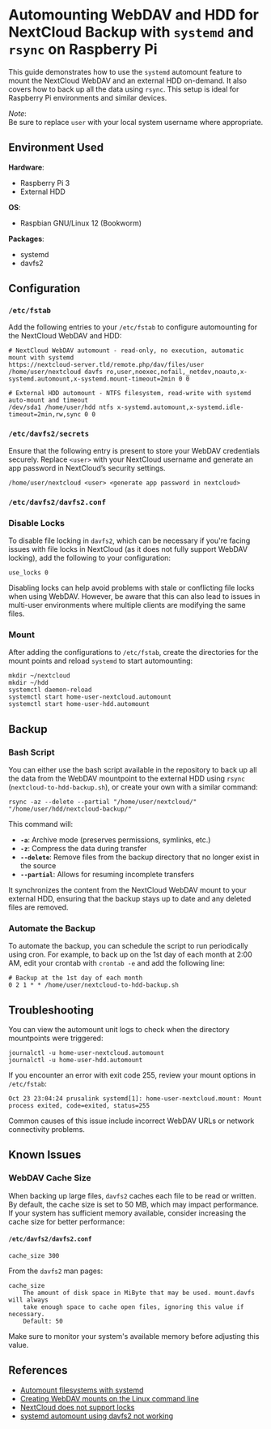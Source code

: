 # Automounting WebDAV and HDD for NextCloud Backup with `systemd` and `rsync` on Raspberry Pi

This guide demonstrates how to use the `systemd` automount feature to mount the NextCloud WebDAV and an external HDD on-demand. It also covers how to back up all the data using `rsync`. This setup is ideal for Raspberry Pi environments and similar devices.

*Note*:  
Be sure to replace `user` with your local system username where appropriate.

## Environment Used

**Hardware**:
- Raspberry Pi 3
- External HDD

**OS**:
- Raspbian GNU/Linux 12 (Bookworm)

**Packages**:
- systemd
- davfs2

## Configuration

### `/etc/fstab`

Add the following entries to your `/etc/fstab` to configure automounting for the NextCloud WebDAV and HDD:

```shell
# NextCloud WebDAV automount - read-only, no execution, automatic mount with systemd
https://nextcloud-server.tld/remote.php/dav/files/user /home/user/nextcloud davfs ro,user,noexec,nofail,_netdev,noauto,x-systemd.automount,x-systemd.mount-timeout=2min 0 0

# External HDD automount - NTFS filesystem, read-write with systemd auto-mount and timeout
/dev/sda1 /home/user/hdd ntfs x-systemd.automount,x-systemd.idle-timeout=2min,rw,sync 0 0
```

### `/etc/davfs2/secrets`

Ensure that the following entry is present to store your WebDAV credentials securely. Replace `<user>` with your NextCloud username and generate an app password in NextCloud’s security settings.

```shell
/home/user/nextcloud <user> <generate app password in nextcloud>
```

### `/etc/davfs2/davfs2.conf`

### Disable Locks

To disable file locking in `davfs2`, which can be necessary if you're facing issues with file locks in NextCloud (as it does not fully support WebDAV locking), add the following to your configuration:

```shell
use_locks 0
```

Disabling locks can help avoid problems with stale or conflicting file locks when using WebDAV. However, be aware that this can also lead to issues in multi-user environments where multiple clients are modifying the same files.


### Mount

After adding the configurations to `/etc/fstab`, create the directories for the mount points and reload `systemd` to start automounting:

```shell
mkdir ~/nextcloud
mkdir ~/hdd
systemctl daemon-reload
systemctl start home-user-nextcloud.automount
systemctl start home-user-hdd.automount
```

## Backup

### Bash Script

You can either use the bash script available in the repository to back up all the data from the WebDAV mountpoint to the external HDD using `rsync` (`nextcloud-to-hdd-backup.sh`), or create your own with a similar command:

```shell
rsync -az --delete --partial "/home/user/nextcloud/" "/home/user/hdd/nextcloud-backup/"
```

This command will:

- **`-a`**: Archive mode (preserves permissions, symlinks, etc.)
- **`-z`**: Compress the data during transfer
- **`--delete`**: Remove files from the backup directory that no longer exist in the source
- **`--partial`**: Allows for resuming incomplete transfers

It synchronizes the content from the NextCloud WebDAV mount to your external HDD, ensuring that the backup stays up to date and any deleted files are removed.

### Automate the Backup

To automate the backup, you can schedule the script to run periodically using cron. For example, to back up on the 1st day of each month at 2:00 AM, edit your crontab with `crontab -e` and add the following line:

```shell
# Backup at the 1st day of each month
0 2 1 * * /home/user/nextcloud-to-hdd-backup.sh
```

## Troubleshooting

You can view the automount unit logs to check when the directory mountpoints were triggered:

```shell
journalctl -u home-user-nextcloud.automount
journalctl -u home-user-hdd.automount
```

If you encounter an error with exit code 255, review your mount options in `/etc/fstab`:

```shell
Oct 23 23:04:24 prusalink systemd[1]: home-user-nextcloud.mount: Mount process exited, code=exited, status=255
```

Common causes of this issue include incorrect WebDAV URLs or network connectivity problems.

## Known Issues

### WebDAV Cache Size

When backing up large files, `davfs2` caches each file to be read or written. By default, the cache size is set to 50 MB, which may impact performance. If your system has sufficient memory available, consider increasing the cache size for better performance:

#### `/etc/davfs2/davfs2.conf`

```shell
cache_size 300
```

From the `davfs2` man pages:

```shell
cache_size
    The amount of disk space in MiByte that may be used. mount.davfs will always
    take enough space to cache open files, ignoring this value if necessary.
    Default: 50
```

Make sure to monitor your system's available memory before adjusting this value.

## References

- [Automount filesystems with systemd](https://community.hetzner.com/tutorials/automount-filesystems-with-systemd)
- [Creating WebDAV mounts on the Linux command line](https://docs.nextcloud.com/server/latest/user_manual/en/files/access_webdav.html#creating-webdav-mounts-on-the-linux-command-line)
- [NextCloud does not support locks](https://docs.nextcloud.com/server/latest/user_manual/en/files/access_webdav.html#known-issues)
- [systemd automount using davfs2 not working](https://discourse.osmc.tv/t/systemd-automount-using-davfs2-not-working/94200/5)
